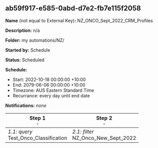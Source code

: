 ## ab59f917-e585-0abd-d7e2-fb7e115f2058

**Name** (not equal to External Key)**:** NZ_ONCO_Sept_2022_CRM_Profiles

**Description:** n/a

**Folder:** my automations/NZ/

**Started by:** Schedule

**Status:** Scheduled

**Schedule:**

* Start: 2022-10-18 00:00:00 +10:00
* End: 2079-06-06 00:00:00 +10:00
* Timezone: AUS Eastern Standard Time
* Recurrance: every day until end date

**Notifications:** _none_


| Step 1<br>_<small>-</small>_ | Step 2<br>_<small>-</small>_ |
| --- | --- |
| _1.1: query_<br>Test_Onco_Classification | _2.1: filter_<br>NZ_Onco_New_Sept_2022 |
